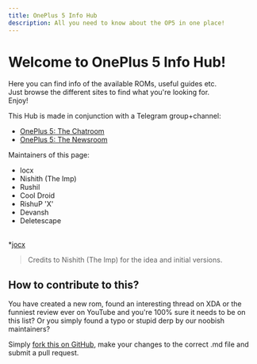 ```yaml
---
title: OnePlus 5 Info Hub
description: All you need to know about the OP5 in one place!
---
```


# Welcome to OnePlus 5 Info Hub!		

Here you can find info of the available ROMs, useful guides etc.		
Just browse the different sites to find what you're looking for.		
Enjoy!		

This Hub is made in conjunction with a Telegram group+channel:

 * [OnePlus 5: The Chatroom](https://t.me/op5discussion)		
 * [OnePlus 5: The Newsroom](https://t.me/op5news)		

Maintainers of this page:		

* locx		
* Nishith (The Imp)		
* Rushil		
* Cool Droid		
* RishuP 'X'		
* Devansh
* Deletescape	
<br>
*<a href="https://joonatanh.com" target="_clear">jocx</a>

> Credits to Nishith (The Imp) for the idea and initial versions.

## How to contribute to this?

You have created a new rom, found an interesting thread on XDA or the funniest
review ever on YouTube and you're 100% sure it needs to be on this list? Or you
simply found a typo or stupid derp by our noobish maintainers?

Simply [fork this on GitHub](https://github.com/op5hub/op5hub.github.io), make
your changes to the correct .md file and submit a pull request.
